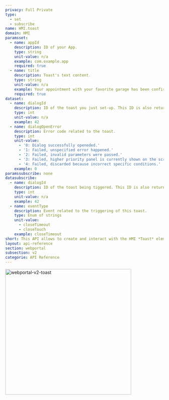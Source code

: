 ```yaml
---
privacy: Full Private
type:
  - set
  - subscribe
name: HMI.toast
domain: HMI
paramsset:
  - name: appId
    description: ID of your App.
    type: string
    unit-value: n/a
    example: com.example.app
    required: true
  - name: title
    description: Toast's text content.
    type: string
    unit-value: n/a
    example: Your appointment with your favorite garage has been confirmed.
    required: true
dataset:
  - name: dialogId
    description: ID of the toast you just set-up. This ID is also returned in *Susbscribe*.
    type: int
    unit-value: n/a
    example: 42
  - name: dialogOpenError
    description: Error code related to the toast.
    type: int
    unit-value:
      - '0: Dialog successfully openeded.'
      - '1: Failed, unspecified error happened.'
      - '2: Failed, invalid parameters were passed.'
      - '3: Failed, higher priority panel is currently shown on the screen.'
      - '4: Failed, discarded because incorrect specific conditions.'
    example: 0
paramssubscribe: none
datasubscribe:
  - name: dialogId
    description: ID of the toast being tiggered. This ID is also returned in *Set*.
    type: int
    unit-value: n/a
    example: 42
  - name: eventType
    description: Event related to the triggering of this toast.
    type: Enum of strings
    unit-value:
      - closeTimeout
      - closeTouch
    example: closeTimeout
short: This API allows to create and interact with the HMI *Toast* element.
layout: api-reference
section: webportal
subsection: v2
categorie: API Reference
---
```


<img src="{{site.baseurl}}/assets/images/webportal-v2-toast.png" alt="webportal-v2-toast" style="width: 400px">
